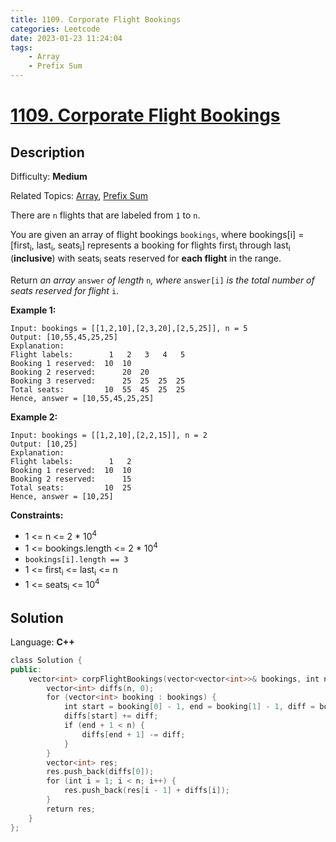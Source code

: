 ```yaml
---
title: 1109. Corporate Flight Bookings
categories: Leetcode
date: 2023-01-23 11:24:04
tags:
    - Array
    - Prefix Sum
---
```


# [1109\. Corporate Flight Bookings](https://leetcode.com/problems/corporate-flight-bookings/)

## Description

Difficulty: **Medium**

Related Topics: [Array](https://leetcode.com/tag/array/), [Prefix Sum](https://leetcode.com/tag/prefix-sum/)

There are `n` flights that are labeled from `1` to `n`.

You are given an array of flight bookings `bookings`, where bookings[i] = [first<sub>i</sub>, last<sub>i</sub>, seats<sub>i</sub>] represents a booking for flights first<sub>i</sub> through last<sub>i</sub> (**inclusive**) with seats<sub>i</sub> seats reserved for **each flight** in the range.

Return _an array_ `answer` _of length_ `n`_, where_ `answer[i]` _is the total number of seats reserved for flight_ `i`.

**Example 1:**

```text
Input: bookings = [[1,2,10],[2,3,20],[2,5,25]], n = 5
Output: [10,55,45,25,25]
Explanation:
Flight labels:        1   2   3   4   5
Booking 1 reserved:  10  10
Booking 2 reserved:      20  20
Booking 3 reserved:      25  25  25  25
Total seats:         10  55  45  25  25
Hence, answer = [10,55,45,25,25]
```

**Example 2:**

```text
Input: bookings = [[1,2,10],[2,2,15]], n = 2
Output: [10,25]
Explanation:
Flight labels:        1   2
Booking 1 reserved:  10  10
Booking 2 reserved:      15
Total seats:         10  25
Hence, answer = [10,25]

```

**Constraints:**

* 1 <= n <= 2 * 10<sup>4</sup>
* 1 <= bookings.length <= 2 * 10<sup>4</sup>
* `bookings[i].length == 3`
* 1 <= first<sub>i</sub> <= last<sub>i</sub> <= n
* 1 <= seats<sub>i</sub> <= 10<sup>4</sup>

## Solution

Language: **C++**

```C++
class Solution {
public:
    vector<int> corpFlightBookings(vector<vector<int>>& bookings, int n) {
        vector<int> diffs(n, 0);
        for (vector<int> booking : bookings) {
            int start = booking[0] - 1, end = booking[1] - 1, diff = booking[2];
            diffs[start] += diff;
            if (end + 1 < n) {
                diffs[end + 1] -= diff;
            }
        }
        vector<int> res;
        res.push_back(diffs[0]);
        for (int i = 1; i < n; i++) {
            res.push_back(res[i - 1] + diffs[i]);
        }
        return res;
    }
};
```
